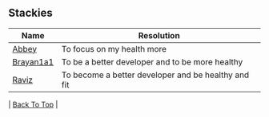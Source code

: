 ## Stackies

| Name                                                 | Resolution                                                | 
|------------------------------------------------------|-----------------------------------------------------------|
| [Abbey](https://github.com/AbbeyIT)                  | To focus on my health more                                | 
| [Brayan1a1](https://github.com/brayanrodallega)      | To be a better developer and to be more healthy           |
| [Raviz](https://github.com/gorvyz)                   | To become a better developer and be healthy and fit       |

| [Back To Top](#Stackies) |
